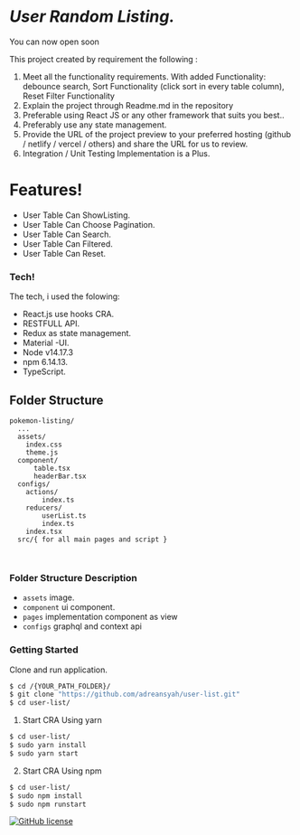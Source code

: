 # _User Random Listing._

You can now open soon


This project created by requirement the following :

1. Meet all the functionality requirements. With added Functionality: debounce search, Sort
Functionality (click sort in every table column), Reset Filter Functionality
2. Explain the project through Readme.md in the repository
3. Preferable using React JS or any other framework that suits you best..
4. Preferably use any state management.
7. Provide the URL of the project preview to your preferred hosting (github / netlify / vercel / others)
and share the URL for us to review.
8. Integration / Unit Testing Implementation is a Plus.

# Features!

- User Table Can ShowListing.
- User Table Can Choose Pagination.
- User Table Can Search.
- User Table Can Filtered.
- User Table Can Reset.

### Tech!

The tech, i used the folowing:

- React.js use hooks CRA.
- RESTFULL API.
- Redux as state management.
- Material -UI.
- Node v14.17.3
- npm 6.14.13.
- TypeScript.

## Folder Structure

```
pokemon-listing/
  ...
  assets/
    index.css
    theme.js
  component/
      table.tsx
      headerBar.tsx
  configs/
    actions/
        index.ts
    reducers/
        userList.ts
        index.ts
    index.tsx
  src/{ for all main pages and script }
    
   
```

### Folder Structure Description

- `assets` image.
- `component` ui component.
- `pages` implementation component as view
- `configs` graphql and context api

### Getting Started

Clone and run application.

```sh
$ cd /{YOUR_PATH_FOLDER}/
$ git clone "https://github.com/adreansyah/user-list.git"
$ cd user-list/
```

1. Start CRA Using yarn

```sh
$ cd user-list/
$ sudo yarn install
$ sudo yarn start
```

2. Start CRA Using npm

```sh
$ cd user-list/
$ sudo npm install
$ sudo npm runstart
```

[![GitHub license](https://img.shields.io/badge/license-MIT-blue.svg?style=flat-square)](https://github.com/adreansyah/user-list)
